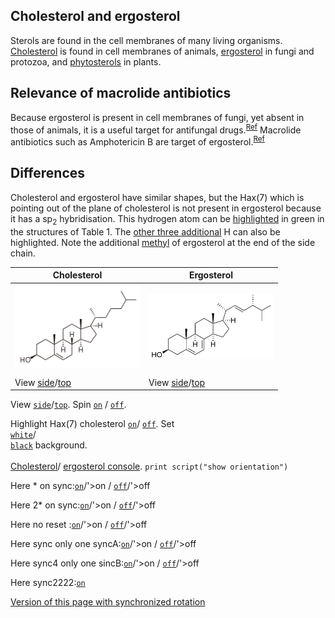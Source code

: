 ## Cholesterol and ergosterol

Sterols are found in the cell membranes of many living organisms. [Cholesterol](https://en.wikipedia.org/wiki/Cholesterol) is found in cell membranes of animals, [ergosterol](https://en.wikipedia.org/wiki/Ergosterol) in fungi and protozoa, and [phytosterols](https://en.wikipedia.org/wiki/Phytosterol) in plants.

## Relevance of macrolide antibiotics

Because ergosterol is present in cell membranes of fungi, yet absent in those of animals, it is a useful target for antifungal drugs.<sup>[Ref](https://en.wikipedia.org/wiki/Ergosterol#Target_for_antifungal_drugs)</sup> Macrolide antibiotics such as Amphotericin B are target of ergosterol.<sup>[Ref](https://academic.oup.com/jac/article/49/suppl_1/7/2473430)</sup>

## Differences

Cholesterol and ergosterol have similar shapes, but the Hax(7) which is pointing out of the plane of cholesterol is not present in ergosterol because it has a sp<sub>2</sub> hybridisation. This hydrogen atom can be <a href='javascript:Jmol.script(JmolAppletA,"select atomno = 41;color [0,255,0]")'>highlighted</a> in green in the structures of Table 1. The <a href='javascript:Jmol.script(JmolAppletA,"select atomno = 30, atomno = 48, atomno = 50;color [0,127,127]")'>other three additional</a> H can also be highlighted. Note the additional <a href='javascript:Jmol.script(JmolAppletB,"select atomno = 65, atomno = 66, atomno = 67;color [127,127,0]")'>methyl</a> of ergosterol at the end of the side chain.

<script type="text/javascript" src="src/JSmol.min.js"></script>
<script type="text/javascript">
Cholest = {
    script: "set antialiasDisplay true;load data/cholesterol-3D.sdf;cartoon on;color cartoon structure;rotate z 118.48; rotate y 117.66; rotate z -47.64;",
    width:350,      
    j2sPath: "src/j2s",   
    disableJ2SLoadMonitor: false,
    isableInitialConsole: true
}
Ergost = {
    script: "set antialiasDisplay true;load data/ergosterol-3D.sdf;cartoon on;color cartoon structure;rotate z -113.86; rotate y 135.11; rotate z -93.64;",
    width:350,      
    j2sPath: "src/j2s",   
    disableJ2SLoadMonitor: false,
    isableInitialConsole: true
}
document.getElementById("Cholest").reset()
function sync() {
 var syncing = document.getElementById("drive").checked
 //var s = (syncing ? "sync * on;sync * \"set syncMouse TRUE\"": "sync * off")
 var s = (syncing ? "sync * on;sync * \"set syncMouse TRUE\"": "sync * off")
 Jmol.script(JmolAppletA,s);
}
</script>

|Cholesterol|Ergosterol|
|----------|-----------|
|<center><img src="data/Cholesterol_2D.svg.png" alt="cholesterol" width="200" /></center> | <center><img src="data/Ergosterol_2D.svg.png" alt="ergosterol" width="200" /></center>|
|<script>Jmol.getApplet("JmolAppletA",Cholest);</script>|<script>Jmol.getApplet("JmolAppletB",Ergost);</script>|
|View <a href='javascript:Jmol.script(JmolAppletA,"reset; rotate z 33.34; rotate y 125.99; rotate z -67.45;select atomno = 41;color [0,255,0]")'>side</a>/<a href='javascript:Jmol.script(JmolAppletA,"reset;rotate z 118.48; rotate y 117.66; rotate z -47.64;select atomno = 41;color [0,255,0]")'>top</a>|View <a href='javascript:Jmol.script(JmolAppletB,"reset; rotate z -179.67; rotate y 93.62; rotate z -93.8;")'>side</a>/<a href='javascript:Jmol.script(JmolAppletB,"reset; rotate z -113.86; rotate y 135.11; rotate z -93.93;")'>top</a>|

View <code><a href='javascript:Jmol.script(JmolAppletA,"reset; rotate z 33.34; rotate y 125.99; rotate z -67.45;select atomno = 41;color [0,255,0]");javascript:Jmol.script(JmolAppletB,"reset; rotate z -179.67; rotate y 93.62; rotate z -93.8; ")'>side</a></code>/<code><a href='javascript:Jmol.script(JmolAppletA,"reset;rotate z 118.48; rotate y 117.66; rotate z -47.64;select atomno = 41;color [0,255,0]");javascript:Jmol.script(JmolAppletB,"reset; rotate z -113.86; rotate y 135.11; rotate z -93.93;")'>top</a></code>.
Spin
<code><a href='javascript:Jmol.script(JmolAppletA,"spin on");javascript:Jmol.script(JmolAppletB,"spin on")'>on</a></code> /
<code><a href='javascript:Jmol.script(JmolAppletA,"spin off");javascript:Jmol.script(JmolAppletB,"spin off")'>off</a></code>.

Highlight Hax(7) cholesterol <code><a href='javascript:Jmol.script(JmolAppletA,"select atomno = 41;color [0,255,0]")'>on</a></code>/
<code><a href='javascript:Jmol.script(JmolAppletA,"select atomno = 41;color [255,255,255]")'>off</a></code>.
Set
<code><a href='javascript:Jmol.script(JmolAppletA,"script APPLET * \"background white\"")'> white</a></code>/
<code><a href='javascript:Jmol.script(JmolAppletA,"script APPLET * \"background black\"")'> black</a></code> background.
<br><br>
<a href='javascript:Jmol.script(JmolAppletA,"console")'>Cholesterol</a>/
<a href='javascript:Jmol.script(JmolAppletB,"console")'>ergosterol console</a>.
<code>print script("show orientation")</code>



Here * on sync:<code><a href='javascript:JmolAppletA,"reset; rotate z 33.34; rotate y 125.99; rotate z -67.45;select atomno = 41;color [0,255,0]; ync * on; sync *");javascript:Jmol.script(JmolAppletB,"reset; rotate z -179.67; rotate y 93.62; rotate z -93.8;sync * on; sync *")'>on</a></code>/'>on / 
<code><a href='javascript:Jmol.script(JmolAppletA,"sync off");Jmol.script(JmolAppletB,"sync off")'>off</a></code>/'>off 

Here 2* on sync:<code><a href='javascript:JmolAppletA,"reset; rotate z 33.34; rotate y 125.99; rotate z -67.45;select atomno = 41;color [0,255,0]; sync on");javascript:Jmol.script(JmolAppletB,"reset; rotate z -179.67; rotate y 93.62; rotate z -93.8;sync * on; sync *")'>on</a></code>/'>on / 
<code><a href='javascript:Jmol.script(JmolAppletA,"sync off");Jmol.script(JmolAppletB,"sync off")'>off</a></code>/'>off 


Here no reset :<code><a href='javascript:JmolAppletA," rotate z 33.34; rotate y 125.99; rotate z -67.45;select atomno = 41;color [0,255,0]; sync on");javascript:Jmol.script(JmolAppletB,"rotate z -179.67; rotate y 93.62; rotate z -93.8;sync on")'>on</a></code>/'>on / 
<code><a href='javascript:Jmol.script(JmolAppletA,"sync off");Jmol.script(JmolAppletB,"sync off")'>off</a></code>/'>off 



Here sync only one syncA:<code><a href='javascript:JmolAppletA,"reset; rotate z 33.34; rotate y 125.99; rotate z -67.45;select atomno = 41;color [0,255,0]; sync on");javascript:Jmol.script(JmolAppletB,"reset; rotate z -179.67; rotate y 93.62; rotate z -93.8;")'>on</a></code>/'>on / 
<code><a href='javascript:Jmol.script(JmolAppletA,"sync off");Jmol.script(JmolAppletB,"sync off")'>off</a></code>/'>off 



Here sync4 only one sincB:<code><a href='javascript:JmolAppletA,"reset; rotate z 33.34; rotate y 125.99; rotate z -67.45;select atomno = 41;color [0,255,0]; ");javascript:Jmol.script(JmolAppletB,"reset; rotate z -179.67; rotate y 93.62; rotate z -93.8;sync on")'>on</a></code>/'>on / 
<code><a href='javascript:Jmol.script(JmolAppletA,"sync off");Jmol.script(JmolAppletB,"sync off")'>off</a></code>/'>off 

Here sync2222:<code><a href='javascript:Jmol.script(JmolAppletA,"sync on",Jmol.script(JmolAppletB,"sync on")'>on</a></code>

[Version of this page with synchronized rotation](page2.html)
